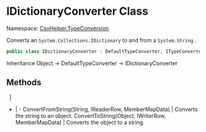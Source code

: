 # IDictionaryConverter Class

Namespace: [CsvHelper.TypeConversion](/api/CsvHelper.TypeConversion)

Converts an ``System.Collections.IDictionary`` to and from a ``System.String`` .

```cs
public class IDictionaryConverter : DefaultTypeConverter, ITypeConverter
```

Inheritance Object -> DefaultTypeConverter -> IDictionaryConverter

## Methods
&nbsp; | &nbsp;
- | -
ConvertFromString(String, IReaderRow, MemberMapData) | Converts the string to an object.
ConvertToString(Object, IWriterRow, MemberMapData) | Converts the object to a string.
